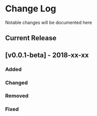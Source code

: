 # Change Log
Notable changes will be documented here

## Current Release
## [v0.0.1-beta] - 2018-xx-xx
### Added

### Changed

### Removed

### Fixed
